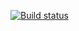 [![Build status](https://ci.appveyor.com/api/projects/status/t4b7w70t0nnxlcqi?svg=true)](https://ci.appveyor.com/project/kirillgureev/automatedtesthomework3task1)